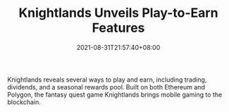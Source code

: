﻿---
title: "Knightlands Unveils Play-to-Earn Features"
date: 2021-08-31T21:57:40+08:00
lastmod: 2021-08-31T16:45:40+08:00
draft: false
authors: ["Wallace"]
description: "Knightlands reveals several ways to play and earn, including trading, dividends, and a seasonal rewards pool. Built on both Ethereum and Polygon, the fantasy quest game Knightlands brings mobile gaming to the blockchain."
featuredImage: "knightlands-unveils-play-to-earn-features.png"
tags: ["Virtual World","Play to Earn"]
categories: ["news"]
news: ["Virtual World"]
weight: 
lightgallery: true
pinned: false
recommend: false
recommend1: false
---

Knightlands reveals several ways to play and earn, including trading, dividends, and a seasonal rewards pool. Built on both Ethereum and Polygon, the fantasy quest game Knightlands brings mobile gaming to the blockchain.

<!--more-->

